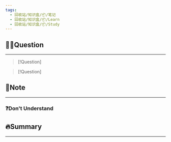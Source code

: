 ```yaml
---
tags:
  - 回收站/知识盒/📦/笔记
  - 回收站/知识盒/📦/Learn
  - 回收站/知识盒/📦/Study
---
```


## 🙋‍♀️Question

---

> [!Question]

> [!Question]

## 📝Note

---

### ❓Don't Understand

## 🔥Summary

---
